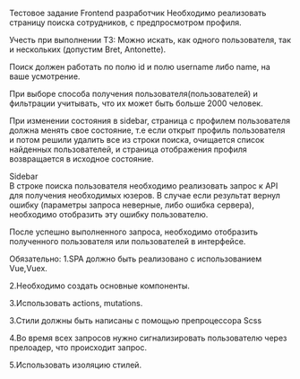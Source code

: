 Тестовое задание Frontend разработчик
Необходимо реализовать страницу поиска сотрудников, с предпросмотром профиля.

Учесть при выполнении ТЗ:
Можно искать, как одного пользователя, так и нескольких (допустим Bret, 	Antonette).

Поиск должен работать по полю id и полю username либо name, на ваше усмотрение.

При выборе способа получения пользователя(пользователей) и фильтрации учитывать, что их может быть больше 2000 человек.

При изменении состояния в sidebar, страница с профилем пользователя должна менять свое состояние, т.е если открыт профиль пользователя и потом решили удалить все из строки поиска, очищается список найденных пользователей, и страница отображения профиля возвращается в исходное состояние.

Sidebar                                                                                                                                                            
В строке поиска пользователя необходимо реализовать запрос к API для получения необходимых юзеров.
В случае если результат вернул ошибку (параметры запроса неверные, либо ошибка сервера), необходимо отобразить эту ошибку пользователю.

После успешно выполненного запроса, необходимо отобразить полученного пользователя или пользователей в интерфейсе.

Обязательно:
 1.SPA должно быть реализовано с использованием Vue,Vuex.
 
2.Необходимо создать основные компоненты.

3.Использовать actions, mutations. 

3.Стили должны быть написаны с помощью препроцессора Scss

4.Во время всех запросов нужно сигнализировать пользователю через прелоадер, что происходит запрос.

5.Использовать изоляцию стилей.
